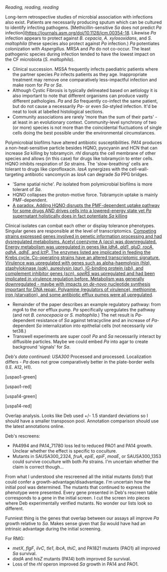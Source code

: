 *Reading, reading, reading*

Long-term retrospective studies of microbial association with infections also exist. Patients are necessarily producing sputum which can be cultured to identify infecting pathogens. [Methicillin-sensitive *Sa* does not predict *Pa* infection](https://journals.asm.org/doi/10.1128/jcm.00354-18. Likewise *Pa* infection appears to protect against *B. cepacia*, *A. xylosoxidans*, and *S. maltophila* (these species also protect against *Pa* infection.) *Pa* potentiates colonization with *Aspergillus*. MRSA and *Pa* do not co-occur. The least pathogenic species during infection tended to have the lowest impact on the CF microbiota (*S. maltophila*).
- Clinical succession. MSSA frequently infects paediatric patients where the partner species *Pa* infects patients as they age. Inappropriate treatment may remove one comparatively less-impactful infection and make room for *Pa* or *Sa*.
- Although Cystic Fibrosis is typically delineated based on aetiology it is also important to note that different organisms can produce vastly different pathologies. *Pa* and *Sa* frequently co-infect the same patient, but do not cause a necessarily *Pa*- or even *Sa*-styled infection. It'd be neat to look at labelled histological sections.
- Community associations are rarely 'more than the sum of their parts' - at least in an evolutionary context. Community-level synchrony of two (or more) species is not more than the coincidental fluctuations of single cells doing the best possible under the environmental circumstances.

Polymicrobial biofilms have altered antibiotic susceptibilities. PA14 produces a non-heat-sensitive particle besides HQNO, pyocyanin and HCN that can increase *Sa* killing by tobramycin. *rhl* disrupts the cell membrane of other species and allows (in this case) for drugs like tobramycin to enter cells. HQNO inhibits respiration of *Sa* strains. The 'slow-breathing' cells are tolerant to drugs like ciprofloxacin. *lasA* synergizes with the cell-wall-targeting antibiotic vancomycin as *lasA* can degrade *Sa* PPG bridges.
- 'Same spatial niche'. *Pa* isolated from polymicrobial biofilms is more tolerant of *Sa*.
- HQNO collapses the proton-motive force. Tobramycin uptake is mainly PMF-dependent.
- [A paradox. Adding HQNO disrupts the PMF-dependent uptake pathway for some drugs AND drives cells into a lowered-energy state yet *Pa* supernatant holistically does in fact potentiate *Sa* killing](https://journals.plos.org/plosbiology/article?id=10.1371/journal.pbio.2003981)

Clinical isolates can combat each other or display tolerance phenotypes. Singular genes are responsible at the level of transcriptomics. [Competing strains expressed genes involved in genetic information processing and had dysregulated metabolisms. Acetyl coenzyme A (*acs*) was downregulated. Energy metabolism was upregulated in genes like *ldhA*, *ald1*, *gluD*, *rocA*, *odhA*, *adhE*, and *lctP*. The enzymes listed are implicated in feeding the Krebs cycle. Co-operating strains have an altered transcriptomic signature. Virulence was upregulated with genes such as alpha-haemolysin (*hla*), staphylokinase (*sak*), aureolysin (*aur*), IG-binding protein (*sbi*), and complement inhibitor genes (*scn*). *saeRS* was upregulated and had been implicated in virulence regulation before. Metabolism was generally downregulated - maybe with impacts on *de-novo* nucleotide synthesis important for DNA repair. Polyamine (regulators of virulence), methionine, iron (starvation), and some antibiotic efflux pumps were all upregulated](https://www.nature.com/articles/s41598-019-52975-z).
- Remainder of the paper describes an example regulatory pathway: from *mgrA* to the *nor* efflux pump. *Pa* specifically upregulates the pathway (and not *B. cenocepacia* or *S. maltophila*.) The net result is *Pa*-dependent resistance of *Sa* against tetracycline and an increase of *Pa*-dependent *Sa* internalization into epithelial cells (not necessarily *via* tet38.)
- Transwell experiments are super cool! *Pa* and *Sa* necessarily interact by diffusible particles. Maybe we could embed *Pa* into agar to create background 'signals' for *Sa*.

*Deb's data continued: USA300*
Processed and processed. Localization differs - *Pa* does not grow comparatively better in the plate-border wells (I.E. A12, H1).

[uspao1-green]

[uspao1-red]

[uspa14-green]

[uspa14-red]

Overlap analysis. Looks like Deb used +/- 1.5 standard deviations so I should have a smaller transposon pool. Annotation comparison should use the latest annotations online.

Deb's rescreens:
- PA4994 and PA14_71780 loss led to reduced PAO1 and PA14 growth. Unclear whether the effect is specific to coculture.
- Mutants in SAUSA300_2324, *fruA*, *epiE*, *epiF*, *moaE*, or SAUSA300_1353 could survive coculture with both *Pa* strains. I'm uncertain whether the claim is correct though...

From what I understood she rescreened all the initial mutants (lots!) that could confer a growth-advantage/disadvantage. I'm uncertain how the initial pool was determined. The mutants that continued to express the phenotype were presented. Every gene presented in Deb's rescreen table corresponds to a gene in the initial screen. I cut the screen into pieces where Deb experimentally verified mutants. No wonder our lists look so different.

Funniest thing is the genes that overlap between our assays all improve *Pa* growth relative to *Sa*. Makes sense given that *Sa* would have had an intrinsic advantage during the initial screening.

For RMG:
- *metX*, *flgF*, *ilvC*, *tle1*, *lbcA*, *thiC*, and PA1821 mutants (PAO1) all improved *Sa* survival.
- *dadA* and *hisZ* mutants (PA14) both improved *Sa* survival.
- Loss of the *rhl* operon improved *Sa* growth in PA14 and PAO1.